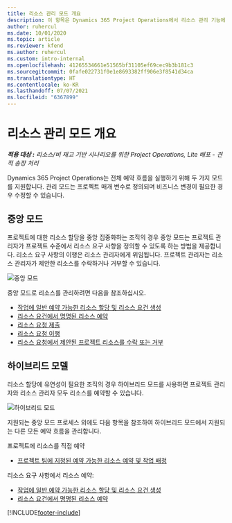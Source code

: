 ```yaml
---
title: 리소스 관리 모드 개요
description: 이 항목은 Dynamics 365 Project Operations에서 리소스 관리 기능에 대한 정보를 제공합니다.
author: ruhercul
ms.date: 10/01/2020
ms.topic: article
ms.reviewer: kfend
ms.author: ruhercul
ms.custom: intro-internal
ms.openlocfilehash: 41265534661e51565bf31105ef69cec9b3b181c3
ms.sourcegitcommit: 0fafe022731f0e1e8693382ff906e3f8541d34ca
ms.translationtype: HT
ms.contentlocale: ko-KR
ms.lasthandoff: 07/07/2021
ms.locfileid: "6367899"
---
```

# <a name="resource-management-modes-overview"></a>리소스 관리 모드 개요

_**적용 대상 :** 리소스/비 재고 기반 시나리오를 위한 Project Operations, Lite 배포 - 견적 송장 처리_


Dynamics 365 Project Operations는 전체 예약 흐름을 실행하기 위해 두 가지 모드를 지원합니다. 관리 모드는 프로젝트 매개 변수로 정의되며 비즈니스 변경이 필요한 경우 수정할 수 있습니다.    

## <a name="central-mode"></a>중앙 모드
프로젝트에 대한 리소스 할당을 중앙 집중화하는 조직의 경우 중앙 모드는 프로젝트 관리자가 프로젝트 수준에서 리소스 요구 사항을 정의할 수 있도록 하는 방법을 제공합니다. 리소스 요구 사항의 이행은 리소스 관리자에게 위임됩니다. 프로젝트 관리자는 리소스 관리자가 제안한 리소스를 수락하거나 거부할 수 있습니다.

![중앙 모드](./media/resource-management-central.png)

중앙 모드로 리소스를 관리하려면 다음을 참조하십시오.

- [작업에 일반 예약 가능한 리소스 할당 및 리소스 요건 생성](/dynamics365/project-service/assign-generic-bookable-resource)
- [리소스 요건에서 명명된 리소스 예약](/dynamics365/project-service/book-named-resource)
- [리소스 요청 제출](/dynamics365/project-service/submit-resource-request)
- [리소스 요청 이행](/dynamics365/project-service/resource-management-fulfill-requests)
- [리소스 요청에서 제안된 프로젝트 리소스를 수락 또는 거부](/dynamics365/project-service/accept-reject-proposed-resource)

## <a name="hybrid-mode"></a>하이브리드 모델
리소스 할당에 유연성이 필요한 조직의 경우 하이브리드 모드를 사용하면 프로젝트 관리자와 리소스 관리자 모두 리소스를 예약할 수 있습니다.

![하이브리드 모드](./media/resource-management-hybrid.png)

지원되는 중앙 모드 프로세스 외에도 다음 항목을 참조하여 하이브리드 모드에서 지원되는 다른 모든 예약 흐름을 관리합니다.

프로젝트에 리소스를 직접 예약
- [프로젝트 팀에 지정된 예약 가능한 리소스 예약 및 작업 배정](/dynamics365/project-service/assign-named-bookable-resource)

리소스 요구 사항에서 리소스 예약:
- [작업에 일반 예약 가능한 리소스 할당 및 리소스 요건 생성](/dynamics365/project-service/assign-generic-bookable-resource)
- [리소스 요건에서 명명된 리소스 예약](/dynamics365/project-service/book-named-resource)


[!INCLUDE[footer-include](../includes/footer-banner.md)]